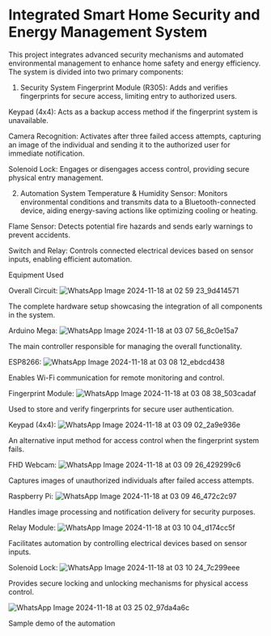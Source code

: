 # Integrated Smart Home Security and Energy Management System

This project integrates advanced security mechanisms and automated environmental management to enhance home safety and energy efficiency. The system is divided into two primary components:

1. Security System
Fingerprint Module (R305):
Adds and verifies fingerprints for secure access, limiting entry to authorized users.

Keypad (4x4):
Acts as a backup access method if the fingerprint system is unavailable.

Camera Recognition:
Activates after three failed access attempts, capturing an image of the individual and sending it to the authorized user for immediate notification.

Solenoid Lock:
Engages or disengages access control, providing secure physical entry management.

2. Automation System
Temperature & Humidity Sensor:
Monitors environmental conditions and transmits data to a Bluetooth-connected device, aiding energy-saving actions like optimizing cooling or heating.

Flame Sensor:
Detects potential fire hazards and sends early warnings to prevent accidents.

Switch and Relay:
Controls connected electrical devices based on sensor inputs, enabling efficient automation.

Equipment Used

Overall Circuit:
![WhatsApp Image 2024-11-18 at 02 59 23_9d414571](https://github.com/user-attachments/assets/8d890998-89ce-48f1-86f7-a35287b6522c)


The complete hardware setup showcasing the integration of all components in the system.

Arduino Mega:
![WhatsApp Image 2024-11-18 at 03 07 56_8c0e15a7](https://github.com/user-attachments/assets/3b2c835f-ed6d-4474-b31f-a352b12d3ac9)


The main controller responsible for managing the overall functionality.

ESP8266:
![WhatsApp Image 2024-11-18 at 03 08 12_ebdcd438](https://github.com/user-attachments/assets/a2e891e5-2efd-4cac-a131-ad046b9daa56)


Enables Wi-Fi communication for remote monitoring and control.

Fingerprint Module:
![WhatsApp Image 2024-11-18 at 03 08 38_503cadaf](https://github.com/user-attachments/assets/a95402d7-402e-43fa-a010-9673be428738)


Used to store and verify fingerprints for secure user authentication.

Keypad (4x4):
![WhatsApp Image 2024-11-18 at 03 09 02_2a9e936e](https://github.com/user-attachments/assets/98f1b8e7-2f6e-4885-b961-427f8765b998)


An alternative input method for access control when the fingerprint system fails.

FHD Webcam:
![WhatsApp Image 2024-11-18 at 03 09 26_429299c6](https://github.com/user-attachments/assets/069c3de3-6253-4688-8949-67c382be9ba6)


Captures images of unauthorized individuals after failed access attempts.

Raspberry Pi:
![WhatsApp Image 2024-11-18 at 03 09 46_472c2c97](https://github.com/user-attachments/assets/426e066d-1e82-4a31-97ec-0045ec60dbf2)


Handles image processing and notification delivery for security purposes.

Relay Module:
![WhatsApp Image 2024-11-18 at 03 10 04_d174cc5f](https://github.com/user-attachments/assets/ff7a0257-e9e2-4f8b-8067-af06a49ae4ab)


Facilitates automation by controlling electrical devices based on sensor inputs.

Solenoid Lock:
![WhatsApp Image 2024-11-18 at 03 10 24_7c299eee](https://github.com/user-attachments/assets/b597b8d0-adc6-4da9-bd21-55fa632bbb21)


Provides secure locking and unlocking mechanisms for physical access control.


![WhatsApp Image 2024-11-18 at 03 25 02_97da4a6c](https://github.com/user-attachments/assets/f5af981c-69e0-4995-869d-1807b8f9b10b)

Sample demo of the automation 

